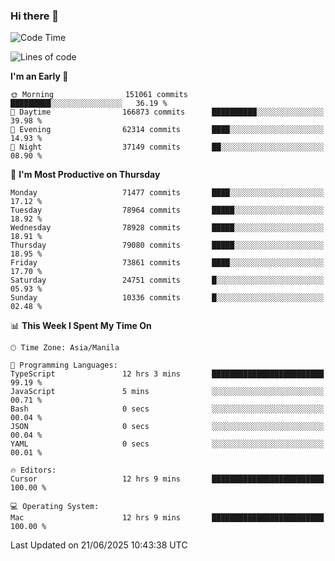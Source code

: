 ### Hi there 👋

<!--START_SECTION:waka-->
![Code Time](http://img.shields.io/badge/Code%20Time-6%2C073%20hrs%2059%20mins-blue)

![Lines of code](https://img.shields.io/badge/From%20Hello%20World%20I%27ve%20Written-142.5%20million%20lines%20of%20code-blue)

**I'm an Early 🐤** 

```text
🌞 Morning                151061 commits      █████████░░░░░░░░░░░░░░░░   36.19 % 
🌆 Daytime                166873 commits      ██████████░░░░░░░░░░░░░░░   39.98 % 
🌃 Evening                62314 commits       ████░░░░░░░░░░░░░░░░░░░░░   14.93 % 
🌙 Night                  37149 commits       ██░░░░░░░░░░░░░░░░░░░░░░░   08.90 % 
```
📅 **I'm Most Productive on Thursday** 

```text
Monday                   71477 commits       ████░░░░░░░░░░░░░░░░░░░░░   17.12 % 
Tuesday                  78964 commits       █████░░░░░░░░░░░░░░░░░░░░   18.92 % 
Wednesday                78928 commits       █████░░░░░░░░░░░░░░░░░░░░   18.91 % 
Thursday                 79080 commits       █████░░░░░░░░░░░░░░░░░░░░   18.95 % 
Friday                   73861 commits       ████░░░░░░░░░░░░░░░░░░░░░   17.70 % 
Saturday                 24751 commits       █░░░░░░░░░░░░░░░░░░░░░░░░   05.93 % 
Sunday                   10336 commits       █░░░░░░░░░░░░░░░░░░░░░░░░   02.48 % 
```


📊 **This Week I Spent My Time On** 

```text
🕑︎ Time Zone: Asia/Manila

💬 Programming Languages: 
TypeScript               12 hrs 3 mins       █████████████████████████   99.19 % 
JavaScript               5 mins              ░░░░░░░░░░░░░░░░░░░░░░░░░   00.71 % 
Bash                     0 secs              ░░░░░░░░░░░░░░░░░░░░░░░░░   00.04 % 
JSON                     0 secs              ░░░░░░░░░░░░░░░░░░░░░░░░░   00.04 % 
YAML                     0 secs              ░░░░░░░░░░░░░░░░░░░░░░░░░   00.01 % 

🔥 Editors: 
Cursor                   12 hrs 9 mins       █████████████████████████   100.00 % 

💻 Operating System: 
Mac                      12 hrs 9 mins       █████████████████████████   100.00 % 
```


 Last Updated on 21/06/2025 10:43:38 UTC
<!--END_SECTION:waka-->


<!--
**rad182/rad182** is a ✨ _special_ ✨ repository because its `README.md` (this file) appears on your GitHub profile.

Here are some ideas to get you started:

- 🔭 I’m currently working on ...
- 🌱 I’m currently learning ...
- 👯 I’m looking to collaborate on ...
- 🤔 I’m looking for help with ...
- 💬 Ask me about ...
- 📫 How to reach me: ...
- 😄 Pronouns: ...
- ⚡ Fun fact: ...
-->
